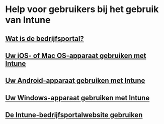 # Help voor gebruikers bij het gebruik van Intune
## [Wat is de bedrijfsportal?](company-portal-frequently-asked-questions.md)
## [Uw iOS- of Mac OS-apparaat gebruiken met Intune](using-your-ios-or-macOS-device-with-intune.md)
## [Uw Android-apparaat gebruiken met Intune](using-your-android-device-with-intune.md)
## [Uw Windows-apparaat gebruiken met Intune](using-your-windows-device-with-intune.md)
## [De Intune-bedrijfsportalwebsite gebruiken](using-the-intune-company-portal-website.md)


<!--HONumber=Jan17_HO5-->


